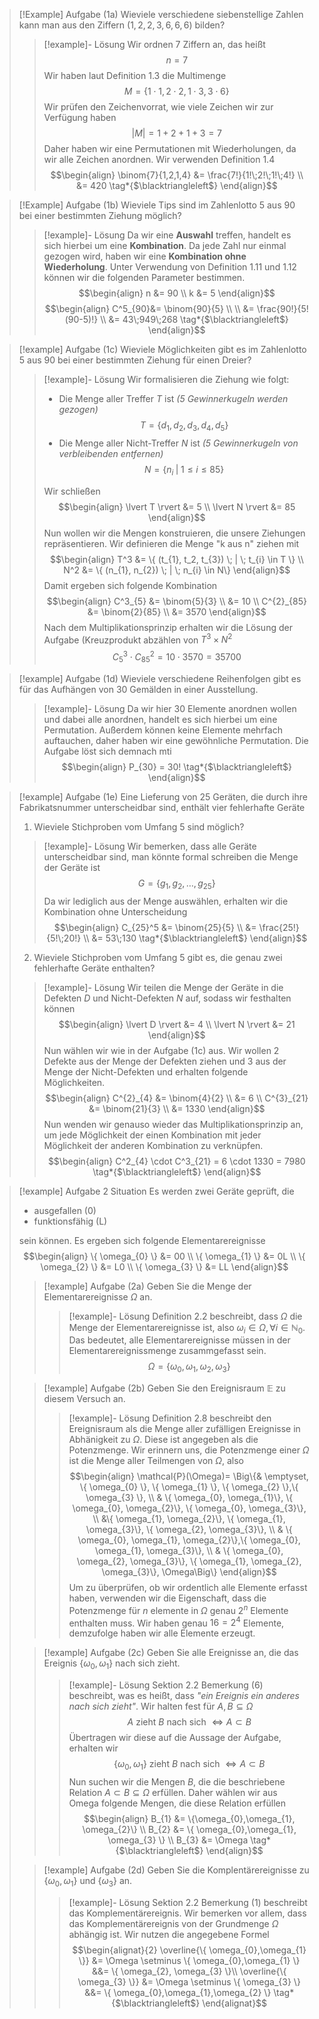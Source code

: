 >[!Example] Aufgabe (1a)
>Wieviele verschiedene siebenstellige Zahlen kann man aus den Ziffern $(1,2,2,3,6,6,6)$ bilden?
>>[!example]- Lösung
>>Wir ordnen 7 Ziffern an, das heißt
>>$$n=7$$
>>Wir haben laut Definition 1.3 die Multimenge
>>$$M=\{ 1 \cdot 1, 2 \cdot 2, 1 \cdot 3, 3 \cdot 6\}$$
>>Wir prüfen den Zeichenvorrat, wie viele Zeichen wir zur Verfügung haben
>>$$\lvert M \rvert = 1 + 2 + 1 +3 = 7$$
>>Daher haben wir eine Permutationen mit Wiederholungen, da wir alle Zeichen anordnen. Wir verwenden Definition 1.4
>>$$\begin{align}
>> \binom{7}{1,2,1,4} &= \frac{7!}{1!\;2!\;1!\;4!} \\
>> &= 420 \tag*{$\blacktriangleleft$}
>>\end{align}$$

>[!Example] Aufgabe (1b)
>Wieviele Tips sind im Zahlenlotto 5 aus 90 bei einer bestimmten Ziehung möglich?
>>[!example]- Lösung
>> Da wir eine **Auswahl** treffen, handelt es sich hierbei um eine **Kombination**. Da jede Zahl nur einmal gezogen wird, haben wir eine **Kombination ohne Wiederholung**. Unter Verwendung von Definition 1.11 und 1.12 können wir die folgenden Parameter bestimmen.
>> $$\begin{align}
>> n &= 90 \\
>> k &= 5
>>\end{align}$$
>> $$\begin{align}
>> C^5_{90}&= \binom{90}{5} \\ \\
>>     &= \frac{90!}{5!(90-5)!} \\
>>     &= 43\;949\;268 \tag*{$\blacktriangleleft$}
>>\end{align}$$

>[!example] Aufgabe (1c)
> Wieviele Möglichkeiten gibt es im Zahlenlotto 5 aus 90 bei einer bestimmten Ziehung für einen Dreier?
>>[!example]- Lösung
>>Wir formalisieren die Ziehung wie folgt:
>>- Die Menge aller Treffer $T$ ist _(5 Gewinnerkugeln werden gezogen)_
>>$$T=\{ d_{1}, d_{2},d_{3},d_{4},d_{5}\}$$
>>- Die Menge aller Nicht-Treffer $N$ ist _(5 Gewinnerkugeln von verbleibenden entfernen)_
>>$$N=\{ n_{i} \; | \; 1 \leq i \leq 85 \}$$
>>
>>Wir schließen 
>>$$\begin{align}
>> \lvert T \rvert &= 5 \\ 
>> \lvert N \rvert &= 85 
>>\end{align}$$
>>Nun wollen wir die Mengen konstruieren, die unsere Ziehungen repräsentieren. Wir definieren die Menge "k aus n" ziehen mit
>>$$\begin{align}
>> T^3 &= \{ (t_{1}, t_2, t_{3}) \; | \; t_{i} \in T \} \\
>> N^2 &= \{ (n_{1}, n_{2}) \; | \; n_{i} \in N\}
>>\end{align}$$
>>Damit ergeben sich folgende Kombination
>>$$\begin{align}
>> C^3_{5} &= \binom{5}{3} \\
>>     &= 10 \\
>> C^{2}_{85} &= \binom{2}{85}  \\
>>     &=  3570
>>\end{align}$$
>>Nach dem Multiplikationsprinzip erhalten wir die Lösung der Aufgabe (Kreuzprodukt abzählen von $T^3 \times N^2$
>>$$C^3_{5} \cdot C^{2}_{85} = 10 \cdot 3570 = 35700 \tag*{$\blacktriangleleft$} $$

>[!example] Aufgabe (1d)
> Wieviele verschiedene Reihenfolgen gibt es für das Aufhängen von 30 Gemälden in einer Ausstellung.
>>[!example]- Lösung
>> Da wir hier 30 Elemente anordnen wollen und dabei alle anordnen, handelt es sich hierbei um eine Permutation. Außerdem können keine Elemente mehrfach auftauchen, daher haben wir eine gewöhnliche Permutation. Die Aufgabe löst sich demnach mti
>> $$\begin{align}
>> P_{30} = 30! \tag*{$\blacktriangleleft$}
>>\end{align}$$

>[!example] Aufgabe (1e)
>Eine Lieferung von 25 Geräten, die durch ihre Fabrikatsnummer unterscheidbar sind, enthält vier fehlerhafte Geräte
>1. Wieviele Stichproben vom Umfang 5 sind möglich?
>>[!example]- Lösung
>> Wir bemerken, dass alle Geräte unterscheidbar sind, man könnte formal schreiben die Menge der Geräte ist
>> $$G= \{ g_{1}, g_{2}, \dots, g_{25} \}$$
>> Da wir lediglich aus der Menge auswählen, erhalten wir die Kombination ohne Unterscheidung
>> $$\begin{align}
>> C_{25}^5 &= \binom{25}{5} \\ 
>> &= \frac{25!}{5!\;20!} \\
>> &= 53\;130 \tag*{$\blacktriangleleft$}
>>\end{align}$$
>2. Wieviele Stichproben vom Umfang 5 gibt es, die genau zwei fehlerhafte Geräte enthalten?
>>[!example]- Lösung
>>Wir teilen die Menge der Geräte in die Defekten $D$ und Nicht-Defekten $N$ auf, sodass wir festhalten können
>>$$\begin{align}
>> \lvert D \rvert &= 4 \\
>> \lvert N \rvert &= 21  
>>\end{align}$$
>>Nun wählen wir wie in der Aufgabe (1c) aus. Wir wollen 2 Defekte aus der Menge der Defekten ziehen und 3 aus der Menge der Nicht-Defekten und erhalten folgende Möglichkeiten.
>>$$\begin{align}
>> C^{2}_{4} &= \binom{4}{2} \\
>> &= 6 \\
>> C^{3}_{21} &= \binom{21}{3} \\
>> &= 1330
>>\end{align}$$
>>Nun wenden wir genauso wieder das Multiplikationsprinzip an, um jede Möglichkeit der einen Kombination mit jeder Möglichkeit der anderen Kombination zu verknüpfen.
>>$$\begin{align}
>> C^2_{4} \cdot C^3_{21} = 6 \cdot 1330 = 7980 \tag*{$\blacktriangleleft$}
>>\end{align}$$

>[!example] Aufgabe 2 Situation
> Es werden zwei Geräte geprüft, die 
> - ausgefallen (0)
> - funktionsfähig (L)
>
>sein können. Es ergeben sich folgende Elementarereignisse
>$$\begin{align}
> \{ \omega_{0} \} &= 00 \\
> \{ \omega_{1} \} &= 0L \\
> \{ \omega_{2} \} &= L0 \\
> \{ \omega_{3} \} &= LL
>\end{align}$$
>>[!example] Aufgabe (2a)
>> Geben Sie die Menge der Elementarereignisse $\Omega$ an.
>>>[!example]- Lösung 
>>> Definition 2.2 beschreibt, dass $\Omega$ die Menge der Elementarereignisse ist, also $\omega_{i} \in \Omega, \forall i \in \mathbb{N}_{0}$. Das bedeutet, alle Elementarereignisse müssen in der Elementarereignissmenge zusammgefasst sein.
>>> $$\Omega = \{ \omega_{0},\omega_{1},\omega_{2},\omega_{3} \} \tag*{$\blacktriangleleft$}$$
>
>>[!example] Aufgabe (2b)
>> Geben Sie den Ereignisraum $\mathbb{E}$ zu diesem Versuch an.
>>>[!example]- Lösung
>>> Definition 2.8 beschreibt den Ereignisraum als die Menge aller zufälligen Ereignisse in Abhänigkeit zu $\Omega$. Diese ist angegeben als die Potenzmenge. Wir erinnern uns, die Potenzmenge einer $\Omega$ ist die Menge aller Teilmengen von $\Omega$, also
>>> $$\begin{align}
>>> \mathcal{P}(\Omega)= \Big\{& \emptyset, \{ \omega_{0} \}, \{ \omega_{1} \}, \{ \omega_{2} \},\{ \omega_{3} \}, \\ 
>>> & \{ \omega_{0}, \omega_{1}\}, \{ \omega_{0}, \omega_{2}\}, \{ \omega_{0}, \omega_{3}\}, \\
>>> &\{ \omega_{1}, \omega_{2}\}, \{ \omega_{1}, \omega_{3}\}, \{ \omega_{2}, \omega_{3}\}, \\
>>> & \{ \omega_{0}, \omega_{1}, \omega_{2}\},\{ \omega_{0}, \omega_{1}, \omega_{3}\}, \\
>>> & \{ \omega_{0}, \omega_{2}, \omega_{3}\}, \{ \omega_{1}, \omega_{2}, \omega_{3}\}, \Omega\Big\}
>>>\end{align}$$
>>>Um zu überprüfen, ob wir ordentlich alle Elemente erfasst haben, verwenden wir die Eigenschaft, dass die Potenzmenge für $n$ elemente in $\Omega$ genau $2^n$ Elemente enthalten muss. Wir haben genau $16=2^4$ Elemente, demzufolge haben wir alle Elemente erzeugt.
>>>$$\tag*{$\blacktriangleleft$}$$
>
>>[!example] Aufgabe (2c)
>> Geben Sie alle Ereignisse an, die das Ereignis $\{ \omega_{0},\omega_{1} \}$ nach sich zieht.
>>>[!example]- Lösung
>>> Sektion 2.2 Bemerkung (6) beschreibt, was es heißt, dass _"ein Ereignis ein anderes nach sich zieht"_. Wir halten fest für $A,B \subseteq  \Omega$
>>> $$A \text{ zieht } B \text{ nach sich } \Longleftrightarrow A \subset B$$
>>> Übertragen wir diese auf die Aussage der Aufgabe, erhalten wir
>>> $$\{ \omega_{0},\omega_{1} \} \text{ zieht } B \text{ nach sich } \Longleftrightarrow A \subset B$$
>>> Nun suchen wir die Mengen $B$, die die beschriebene Relation $A \subset B \subseteq \Omega$ erfüllen. Daher wählen wir aus Omega folgende Mengen, die diese Relation erfüllen
>>> $$\begin{align}
>>> B_{1} &= \{\omega_{0},\omega_{1}, \omega_{2}\} \\
>>> B_{2} &= \{ \omega_{0},\omega_{1}, \omega_{3} \} \\
>>> B_{3} &= \Omega \tag*{$\blacktriangleleft$}
>>>\end{align}$$
>
>>[!example] Aufgabe (2d)
>> Geben Sie die Komplentärereignisse zu $\{ \omega_{0},\omega_{1} \}$ und $\{ \omega_{3} \}$ an.
>>>[!example]- Lösung
>>>Sektion 2.2 Bemerkung (1) beschreibt das Komplementärereignis. Wir bemerken vor allem, dass das Komplementärereignis von der Grundmenge $\Omega$ abhängig ist. Wir nutzen die angegebene Formel
>>>$$\begin{alignat}{2}
>>> \overline{\{ \omega_{0},\omega_{1} \}} &= \Omega \setminus \{ \omega_{0},\omega_{1} \} &&= \{ \omega_{2}, \omega_{3} \}\\
>>> \overline{\{ \omega_{3} \}} &= \Omega \setminus \{ \omega_{3} \} &&= \{ \omega_{0},\omega_{1},\omega_{2} \} \tag*{$\blacktriangleleft$}
>>>\end{alignat}$$
